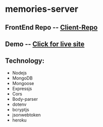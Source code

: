 # memories-server
## FrontEnd Repo -- [Client-Repo](https://github.com/ShahinurAlamBhuiyan/memories-client)

## Demo -- [Click for live site](https://memories-sh.netlify.app/)

## Technology:
+ Nodejs
+ MongoDB
+ Mongoose
+ Expressjs
+ Cors
+ Body-parser
+ dotenv
+ bcryptjs
+ jsonwebtoken
+ heroku
